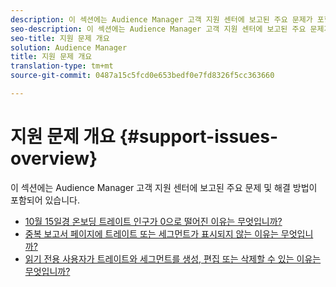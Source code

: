 ```yaml
---
description: 이 섹션에는 Audience Manager 고객 지원 센터에 보고된 주요 문제가 포함되어 있습니다.
seo-description: 이 섹션에는 Audience Manager 고객 지원 센터에 보고된 주요 문제가 포함되어 있습니다.
seo-title: 지원 문제 개요
solution: Audience Manager
title: 지원 문제 개요
translation-type: tm+mt
source-git-commit: 0487a15c5fcd0e653bedf0e7fd8326f5cc363660

---
```



# 지원 문제 개요 {#support-issues-overview}

이 섹션에는 Audience Manager 고객 지원 센터에 보고된 주요 문제 및 해결 방법이 포함되어 있습니다.

* [10월 15일경 온보딩 트레이트 인구가 0으로 떨어진 이유는 무엇입니까?](why-did-my-onboarded-trait-populations-drop-to-0-around-october.md)
* [중복 보고서 페이지에 트레이트 또는 세그먼트가 표시되지 않는 이유는 무엇입니까?](why-do-my-traits-or-segments-not-show-up-in-the-overlap-reports.md)
* [읽기 전용 사용자가 트레이트와 세그먼트를 생성, 편집 또는 삭제할 수 있는 이유는 무엇입니까?](aam-read-only-users-create-delete-traits-segments.md)
